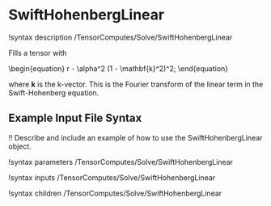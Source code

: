 # SwiftHohenbergLinear

!syntax description /TensorComputes/Solve/SwiftHohenbergLinear

Fills a tensor with

\begin{equation}
r - \alpha^2 (1 - \mathbf{k}^2)^2;
\end{equation}

where $\mathbf{k}$ is the k-vector. This is the Fourier transform of the linear
term in the Swift-Hohenberg equation.

## Example Input File Syntax

!! Describe and include an example of how to use the SwiftHohenbergLinear object.

!syntax parameters /TensorComputes/Solve/SwiftHohenbergLinear

!syntax inputs /TensorComputes/Solve/SwiftHohenbergLinear

!syntax children /TensorComputes/Solve/SwiftHohenbergLinear
